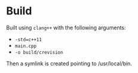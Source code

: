 # Build

Built using `clang++` with the following arguments:
- `-std=c++11`
- `main.cpp`
- `-o build/crevision`

Then a symlink is created pointing to /usr/local/bin.

